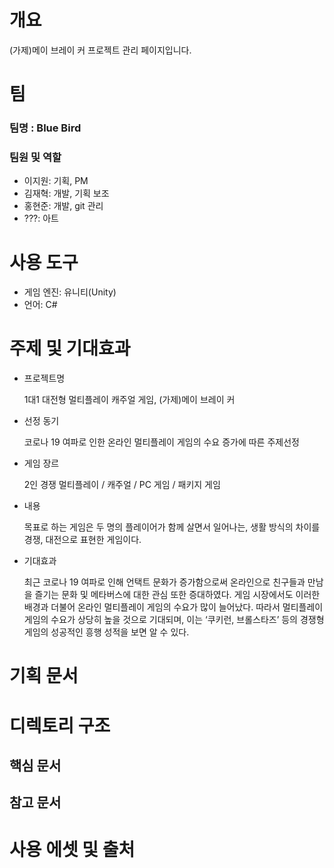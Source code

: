 # 개요
(가제)메이 브레이 커 프로젝트 관리 페이지입니다.

# 팀
### 팀명 : Blue Bird
### 팀원 및 역할
- 이지원: 기획, PM
- 김재혁: 개발, 기획 보조
- 홍현준: 개발, git 관리
- ???: 아트

# 사용 도구
- 게임 엔진: 유니티(Unity)
- 언어: C#

# 주제 및 기대효과
- 프로젝트명
  
  1대1 대전형 멀티플레이 캐주얼 게임, (가제)메이 브레이 커

- 선정 동기
  
  코로나 19 여파로 인한 온라인 멀티플레이 게임의 수요 증가에 따른 주제선정

- 게임 장르
  
  2인 경쟁 멀티플레이 / 캐주얼 / PC 게임 / 패키지 게임

- 내용
  
  목표로 하는 게임은 두 명의 플레이어가 함께 살면서 일어나는, 생활 방식의 차이를 경쟁, 대전으로 표현한 게임이다.

- 기대효과
  
  최근 코로나 19 여파로 인해 언택트 문화가 증가함으로써 온라인으로 친구들과 만남을 즐기는 문화 및 메타버스에 대한 관심 또한 증대하였다. 게임 시장에서도 이러한 배경과 더불어 온라인 멀티플레이 게임의 수요가 많이 늘어났다. 따라서 멀티플레이 게임의 수요가 상당히 높을 것으로 기대되며, 이는 ‘쿠키런, 브롤스타즈’ 등의 경쟁형 게임의 성공적인 흥행 성적을 보면 알 수 있다.

# 기획 문서

# 디렉토리 구조

## 핵심 문서

## 참고 문서

# 사용 에셋 및 출처
